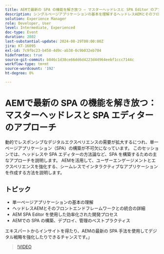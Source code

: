 ```yaml
---
title: AEMで最新の SPA の機能を解き放つ – マスターヘッドレスと SPA Editor のアプローチ
description: シングルページアプリケーションの基本を理解するヘッドレスAEMとそのフロントエンドフレームワークとの統合を探索する合理化された開発プロセスを実現するためのAEM SPA Editor の活用 AEMD での SPA の構築、デプロイ、管理に関するベストプラクティスAEMの最新の SPA 技術を使用して、エキスパートからインサイトを得て、デジタル戦略を強化する機会を見逃さないでください。」
solution: Experience Manager
role: Developer, User
level: Intermediate, Experienced
doc-type: Event
duration: 2802
last-substantial-update: 2024-08-29T00:00:00Z
jira: KT-16095
exl-id: 7c9fbc23-b458-4d9c-ab38-0c9b032eb704
hidefromtoc: true
source-git-commit: b846c1d38ce66dd6d4223d44964eebf1ccc7144c
workflow-type: tm+mt
source-wordcount: '192'
ht-degree: 0%

---
```


# AEMで最新の SPA の機能を解き放つ：マスターヘッドレスと SPA エディターのアプローチ

動的でレスポンシブなデジタルエクスペリエンスの需要が拡大するにつれ、単一ページアプリケーション（SPA）の構築が不可欠になっています。 このセッションでは、ヘッドレスや SPA エディターの方法論など、SPA を構築するための主なアプローチを説明します。 AEMを活用して、ユーザーエンゲージメントとエクスペリエンスを強化する、シームレスでインタラクティブなアプリケーションを作成する方法を説明します。

## トピック

* 単一ページアプリケーションの基本の理解
* ヘッドレスAEMとそのフロントエンドフレームワークとの統合の詳細
* AEM SPA Editor を使用した効率化された開発プロセス
* AEMでの SPA の構築、デプロイ、管理のベストプラクティス

エキスパートからインサイトを得たり、AEMの最新の SPA 手法を使用してデジタル戦略を強化したりできるチャンスです。」

>[!VIDEO](https://video.tv.adobe.com/v/3433168/?learn=on)
